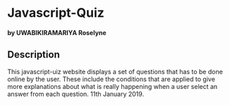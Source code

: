 # Javascript-Quiz
#### by **UWABIKIRAMARIYA Roselyne**
## Description
This javascript-uiz website displays a set of questions that has to be done online by the user.
These include the conditions that are applied to give more explanations about what is really happening when a user select an answer from each question. 11th January 2019.